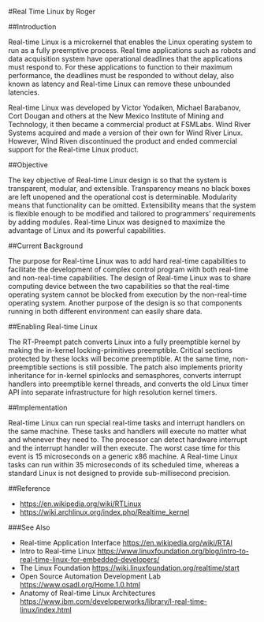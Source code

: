 #Real Time Linux
by Roger

##Introduction

Real-time Linux is a microkernel that enables the Linux operating system to run as a fully preemptive process. Real time applications such as robots and data acquisition system have operational deadlines that the applications must respond to. For these applications to function to their maximum performance, the deadlines must be responded to without delay, also known as latency and Real-time Linux can remove these unbounded latencies.

Real-time Linux was developed by Victor Yodaiken, Michael Barabanov, Cort Dougan and others at the New Mexico Institute of Mining and Technology, it then became a commercial product at FSMLabs. Wind River Systems acquired and made a version of their own for Wind River Linux. However, Wind Riven discontinued the product and ended commercial support for the Real-time Linux product.

##Objective

The key objective of Real-time Linux design is so that the system is transparent, modular, and extensible. Transparency means no black boxes are left unopened and the operational cost is determinable. Modularity means that functionality can be omitted. Extensibility means that the system is flexible enough to be modified and tailored to programmers’ requirements by adding modules. Real-time Linux was designed to maximize the advantage of Linux and its powerful capabilities.

##Current Background

The purpose for Real-time Linux was to add hard real-time capabilities to facilitate the development of complex control program with both real-time and non-real-time capabilities. The design of Real-time Linux was to share computing device between the two capabilities so that the real-time operating system cannot be blocked from execution by the non-real-time operating system. Another purpose of the design is so that components running in both different environment can easily share data.

##Enabling Real-time Linux

The RT-Preempt patch converts Linux into a fully preemptible kernel by making the in-kernel locking-primitives preemptible. Critical sections protected by these locks will become preemptible. At the same time, non-preemptible sections is still possible. The patch also implements priority inheritance for in-kernel spinlocks and semasphores, converts interrupt handlers into preemptible kernel threads, and converts the old Linux timer API into separate infrastructure for high resolution kernel timers.

##Implementation

Real-time Linux can run special real-time tasks and interrupt handlers on the same machine. These tasks and handlers will execute no matter what and whenever they need to. The processor can detect hardware interrupt and the interrupt handler will then execute. The worst case time for this event is 15 microseconds on a generic x86 machine. A Real-time Linux tasks can run within 35 microseconds of its scheduled time, whereas a standard Linux is not designed to provide sub-millisecond precision.

##Reference

- https://en.wikipedia.org/wiki/RTLinux  
- https://wiki.archlinux.org/index.php/Realtime_kernel

###See Also

- Real-time Application Interface https://en.wikipedia.org/wiki/RTAI  
- Intro to Real-time Linux https://www.linuxfoundation.org/blog/intro-to-real-time-linux-for-embedded-developers/  
- The Linux Foundation https://wiki.linuxfoundation.org/realtime/start  
- Open Source Automation Development Lab https://www.osadl.org/Home.1.0.html  
- Anatomy of Real-time Linux Architectures https://www.ibm.com/developerworks/library/l-real-time-linux/index.html 